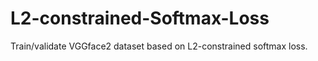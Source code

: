 # L2-constrained-Softmax-Loss
Train/validate VGGface2 dataset based on L2-constrained softmax loss.
